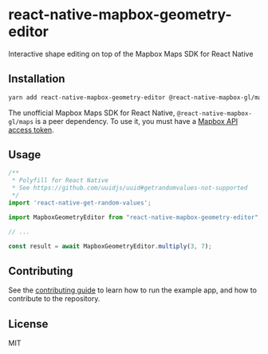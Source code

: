 # react-native-mapbox-geometry-editor

Interactive shape editing on top of the Mapbox Maps SDK for React Native

## Installation

```sh
yarn add react-native-mapbox-geometry-editor @react-native-mapbox-gl/maps react-native-get-random-values
```

The unofficial Mapbox Maps SDK for React Native, `@react-native-mapbox-gl/maps` is a peer dependency.
To use it, you must have a [Mapbox API access token](https://docs.mapbox.com/help/how-mapbox-works/access-tokens/).

## Usage

```js
/**
 * Polyfill for React Native
 * See https://github.com/uuidjs/uuid#getrandomvalues-not-supported
 */
import 'react-native-get-random-values';

import MapboxGeometryEditor from "react-native-mapbox-geometry-editor";

// ...

const result = await MapboxGeometryEditor.multiply(3, 7);
```

## Contributing

See the [contributing guide](CONTRIBUTING.md) to learn how to run the example app, and how to contribute to the repository.

## License

MIT
